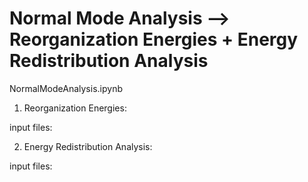 # Normal Mode Analysis --> Reorganization Energies + Energy Redistribution Analysis
NormalModeAnalysis.ipynb 

1. Reorganization Energies:
 
input files: 
<br>

2.  Energy Redistribution Analysis:

input files:

